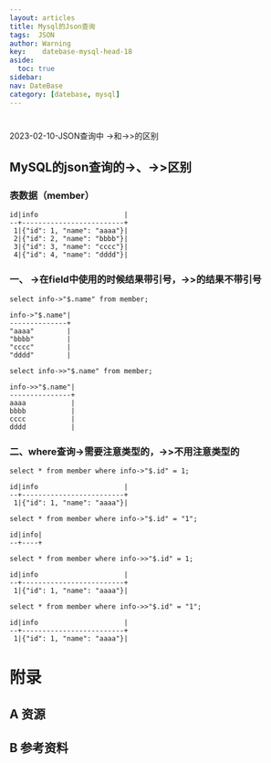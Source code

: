 ```yaml
---
layout: articles
title: Mysql的Json查询
tags:  JSON
author: Warning
key:    datebase-mysql-head-18
aside:
  toc: true
sidebar:
nav: DateBase
category: [datebase, mysql]
---
```


#

2023-02-10-JSON查询中 ->和->>的区别


<!--more-->




## MySQL的json查询的->、->>区别



### 表数据（member）

```
id|info                     |
--+-------------------------+
 1|{"id": 1, "name": "aaaa"}|
 2|{"id": 2, "name": "bbbb"}|
 3|{"id": 3, "name": "cccc"}|
 4|{"id": 4, "name": "dddd"}|
```





### 一、 ->在field中使用的时候结果带引号，->>的结果不带引号

`select info->"$.name" from member;`

```
info->"$.name"|
--------------+
"aaaa"        |
"bbbb"        |
"cccc"        |
"dddd"        |
```





`select info->>"$.name" from member;`

```
info->>"$.name"|
---------------+
aaaa           |
bbbb           |
cccc           |
dddd           |
```





### 二、where查询->需要注意类型的，->>不用注意类型的

`select * from member where info->"$.id" = 1;`

```
id|info                     |
--+-------------------------+
 1|{"id": 1, "name": "aaaa"}|
```





`select * from member where info->"$.id" = "1";`

```
id|info|
--+----+
```





`select * from member where info->>"$.id" = 1;`

```
id|info                     |
--+-------------------------+
 1|{"id": 1, "name": "aaaa"}|
```





`select * from member where info->>"$.id" = "1";`

```
id|info                     |
--+-------------------------+
 1|{"id": 1, "name": "aaaa"}|
```






# 附录
## A 资源
## B 参考资料


